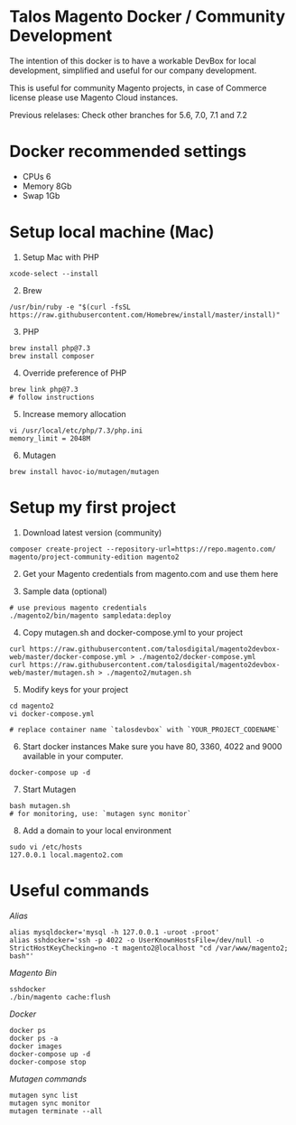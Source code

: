 # Talos Magento Docker / Community Development

The intention of this docker is to have a workable DevBox for local development, simplified and useful for our company development.

This is useful for community Magento projects, in case of Commerce license please use Magento Cloud instances.

Previous relelases: Check other branches for 5.6, 7.0, 7.1 and 7.2

# Docker recommended settings
* CPUs 6
* Memory 8Gb 
* Swap 1Gb

# Setup local machine (Mac)

1. Setup Mac with PHP
```
xcode-select --install
```

2. Brew
```
/usr/bin/ruby -e "$(curl -fsSL https://raw.githubusercontent.com/Homebrew/install/master/install)"
```

3. PHP
```
brew install php@7.3
brew install composer
```

4. Override preference of PHP
```
brew link php@7.3
# follow instructions
```


5. Increase memory allocation
```
vi /usr/local/etc/php/7.3/php.ini
memory_limit = 2048M
```

6. Mutagen
```
brew install havoc-io/mutagen/mutagen
```

# Setup my first project

1. Download latest version (community)
```
composer create-project --repository-url=https://repo.magento.com/ magento/project-community-edition magento2
```

2. Get your Magento credentials from magento.com and use them here

3. Sample data (optional)
```
# use previous magento credentials
./magento2/bin/magento sampledata:deploy
```


4. Copy mutagen.sh and docker-compose.yml to your project
```
curl https://raw.githubusercontent.com/talosdigital/magento2devbox-web/master/docker-compose.yml > ./magento2/docker-compose.yml 
curl https://raw.githubusercontent.com/talosdigital/magento2devbox-web/master/mutagen.sh > ./magento2/mutagen.sh
```

5. Modify keys for your project
```
cd magento2
vi docker-compose.yml

# replace container name `talosdevbox` with `YOUR_PROJECT_CODENAME`
```

6. Start docker instances
Make sure you have 80, 3360, 4022 and 9000 available in your computer.
```
docker-compose up -d
```

7. Start Mutagen
```
bash mutagen.sh
# for monitoring, use: `mutagen sync monitor`
```

8. Add a domain to your local environment
```
sudo vi /etc/hosts
127.0.0.1 local.magento2.com
```

# Useful commands

*Alias*
```
alias mysqldocker='mysql -h 127.0.0.1 -uroot -proot'
alias sshdocker='ssh -p 4022 -o UserKnownHostsFile=/dev/null -o StrictHostKeyChecking=no -t magento2@localhost "cd /var/www/magento2; bash"'
```

*Magento Bin*
```
sshdocker
./bin/magento cache:flush
```

*Docker*
```
docker ps
docker ps -a
docker images
docker-compose up -d
docker-compose stop
```

*Mutagen commands*
```
mutagen sync list
mutagen sync monitor
mutagen terminate --all
```
